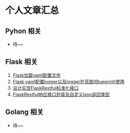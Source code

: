 # 个人文章汇总

## Pyhon 相关
- 待~~


## Flask 相关
1. [Flask加载yaml配置文件](https://blog.csdn.net/qq_22034353/article/details/88591681)
2. [Flask yaml配置logger以及logger在蓝图(Blueprint)使用](https://blog.csdn.net/qq_22034353/article/details/88629521)
3. [设计实现FlaskRestful标准化接口](https://blog.csdn.net/qq_22034353/article/details/88701947)
4. [FlaskRestful响应接口封装及自定义json返回类型](https://blog.csdn.net/qq_22034353/article/details/88758395)
## Golang 相关
- 待~~
